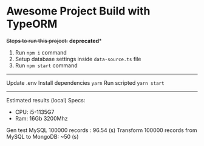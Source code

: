 # Awesome Project Build with TypeORM

~~Steps to run this project:~~ **deprecated***

1. Run `npm i` command
2. Setup database settings inside `data-source.ts` file
3. Run `npm start` command
-----------------------------------------------------
Update .env
Install dependencies ```yarn```
Run scripted ```yarn start```

-----------------------------------------------------
Estimated results (local)
Specs: 
+ CPU: i5-1135G7
+ Ram: 16Gb 3200Mhz

Gen test MySQL 100000 records : 96.54 (s)
Transform 100000 records from MySQL to MongoDB: ~50 (s)

